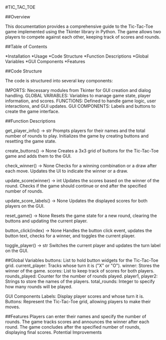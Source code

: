 #TIC_TAC_TOE 

##Overview  

This documentation provides a comprehensive guide to the Tic-Tac-Toe game implemented using the Tkinter library in Python. The game allows two players to compete against each other, keeping track of scores and rounds.

##Table of Contents

*Installation
*Usage
*Code Structure
*Function Descriptions
*Global Variables
*GUI Components
*Features

##Code Structure

The code is structured into several key components:

IMPORTS: Necessary modules from Tkinter for GUI creation and dialog handling.
GLOBAL VARIABLES: Variables to manage game state, player information, and scores.
FUNCTIONS: Defined to handle game logic, user interactions, and GUI updates.
GUI COMPONENTS: Labels and buttons to create the game interface.

##Function Descriptions

get_player_info() -> str
Prompts players for their names and the total number of rounds to play. Initializes the game by creating buttons and resetting the game state.

create_buttons() -> None
Creates a 3x3 grid of buttons for the Tic-Tac-Toe game and adds them to the GUI.

check_winner() -> None
Checks for a winning combination or a draw after each move. Updates the UI to indicate the winner or a draw.

update_score(winner) -> int
Updates the scores based on the winner of the round. Checks if the game should continue or end after the specified number of rounds.

update_score_labels() -> None
Updates the displayed scores for both players on the GUI.

reset_game() -> None
Resets the game state for a new round, clearing the buttons and updating the current player.

button_click(index) -> None
Handles the button click event, updates the button text, checks for a winner, and toggles the current player.

toggle_player() -> str
Switches the current player and updates the turn label on the GUI.

##Global Variables
buttons: List to hold button widgets for the Tic-Tac-Toe grid.
current_player: Tracks whose turn it is ("X" or "O").
winner: Stores the winner of the game.
scores: List to keep track of scores for both players.
rounds_played: Counter for the number of rounds played.
player1, player2: Strings to store the names of the players.
total_rounds: Integer to specify how many rounds will be played.

GUI Components
Labels: Display player scores and whose turn it is.
Buttons: Represent the Tic-Tac-Toe grid, allowing players to make their moves.

##Features
Players can enter their names and specify the number of rounds.
The game tracks scores and announces the winner after each round.
The game concludes after the specified number of rounds, displaying final scores.
Potential Improvements

